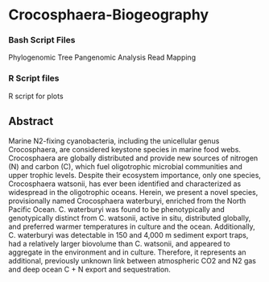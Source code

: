 # Crocosphaera-Biogeography

### Bash Script Files
Phylogenomic Tree 
Pangenomic Analysis 
Read Mapping

### R Script files
R script for plots

## Abstract

Marine N2-fixing cyanobacteria, including the unicellular genus Crocosphaera, are considered keystone species in marine food webs. Crocosphaera are globally distributed and provide new sources of nitrogen (N) and carbon (C), which fuel oligotrophic microbial communities and upper trophic levels. Despite their ecosystem importance, only one species, Crocosphaera watsonii, has ever been identified and characterized as widespread in the oligotrophic oceans. Herein, we present a novel species, provisionally named Crocosphaera waterburyi, enriched from the North Pacific Ocean. C. waterburyi was found to be phenotypically and genotypically distinct from C. watsonii, active in situ, distributed globally, and preferred warmer temperatures in culture and the ocean. Additionally, C. waterburyi was detectable in 150 and 4,000 m sediment export traps, had a relatively larger biovolume than C. watsonii, and appeared to aggregate in the environment and in culture. Therefore, it represents an additional, previously unknown link between atmospheric CO2 and N2 gas and deep ocean C + N export and sequestration.
